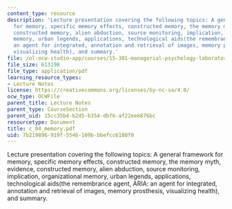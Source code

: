 ```yaml
---
content_type: resource
description: 'Lecture presentation covering the following topics: A general framework
  for memory, specific memory effects, constructed memory, the memory myth, evidence,
  constructed memory, alien abduction, source monitoring, implication, organizational
  memory, urban legends, applications, technological aids(the remembrance agent, ARIA:
  an agent for integrated, annotation and retrieval of images, memory prosthesis,
  visualizing health), and summary.'
file: /ol-ocw-studio-app/courses/15-301-managerial-psychology-laboratory-fall-2004/7b219896919f5546109bbbefcc6180f0_c_04_memory.pdf
file_size: 613198
file_type: application/pdf
learning_resource_types:
- Lecture Notes
license: https://creativecommons.org/licenses/by-nc-sa/4.0/
ocw_type: OCWFile
parent_title: Lecture Notes
parent_type: CourseSection
parent_uid: 15cc35b4-b2d5-b354-dbf6-af22ee6876bc
resourcetype: Document
title: c_04_memory.pdf
uid: 7b219896-919f-5546-109b-bbefcc6180f0
---
```

Lecture presentation covering the following topics: A general framework for memory, specific memory effects, constructed memory, the memory myth, evidence, constructed memory, alien abduction, source monitoring, implication, organizational memory, urban legends, applications, technological aids(the remembrance agent, ARIA: an agent for integrated, annotation and retrieval of images, memory prosthesis, visualizing health), and summary.